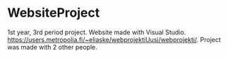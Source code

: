# WebsiteProject
1st year, 3rd period project. Website made with Visual Studio. https://users.metropolia.fi/~eliaske/webprojektiUusi/webprojekti/. Project was made with 2 other people.
